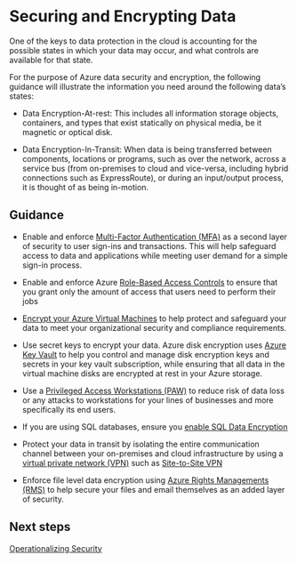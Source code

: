# Securing and Encrypting Data
One of the keys to data protection in the cloud is accounting for the possible states in which your data may occur, and what controls are available for that state.  


For the purpose of Azure data security and encryption, the following guidance will illustrate the information you need around the following data’s states: 
 

- Data Encryption-At-rest: This includes all information storage objects, containers, and types that exist statically on physical media, be it magnetic or optical disk. 

- Data Encryption-In-Transit: When data is being transferred between components, locations or programs, such as over the network, across a service bus (from on-premises to cloud and vice-versa, including hybrid connections such as ExpressRoute), or during an input/output process, it is thought of as being in-motion. 



## Guidance 

- Enable and enforce [Multi-Factor Authentication (MFA)](https://docs.microsoft.com/en-us/azure/active-directory/authentication/multi-factor-authentication) as a second layer of security to user sign-ins and transactions. This will help safeguard access to data and applications while meeting user demand for a simple sign-in process. 

- Enable and enforce Azure [Role-Based Access Controls](https://docs.microsoft.com/en-us/azure/role-based-access-control/role-assignments-portal) to ensure that you grant only the amount of access that users need to perform their jobs 

- [Encrypt your Azure Virtual Machines](https://docs.microsoft.com/en-us/azure/security/azure-security-disk-encryption) to help protect and safeguard your data to meet your organizational security and compliance requirements.  

- Use secret keys to encrypt your data. Azure disk encryption uses [Azure Key Vault](https://azure.microsoft.com/services/key-vault/) to help you control and manage disk encryption keys and secrets in your key vault subscription, while ensuring that all data in the virtual machine disks are encrypted at rest in your Azure storage. 

- Use a [Privileged Access Workstations (PAW)](https://docs.microsoft.com/en-us/windows-server/identity/securing-privileged-access/privileged-access-workstations) to reduce risk of data loss or any attacks to workstations for your lines of businesses and more specifically its end users. 

- If you are using SQL databases, ensure you [enable SQL Data Encryption](https://docs.microsoft.com/en-us/azure/security/azure-security-data-encryption-best-practices#enable-sql-data-encryption) 

- Protect your data in transit by isolating the entire communication channel between your on-premises and cloud infrastructure by using a [virtual private network (VPN)](https://docs.microsoft.com/en-us/azure/vpn-gateway/vpn-gateway-plan-design) such as [Site-to-Site VPN](https://docs.microsoft.com/en-us/azure/vpn-gateway/vpn-gateway-howto-site-to-site-resource-manager-portal) 

- Enforce file level data encryption using [Azure Rights Managements (RMS)](https://docs.microsoft.com/en-us/azure/information-protection/understand-explore/what-is-azure-rms) to help secure your files and email themselves as an added layer of security. 



## Next steps 
[Operationalizing Security](https://github.com/nmcgregor/Azure-Security/blob/master/4.0%20Operationalizing-Security.md) 
